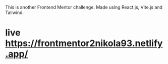 This is another Frontend Mentor challenge. Made using React.js, Vite.js and Tailwind. 
# live https://frontmentor2nikola93.netlify.app/
